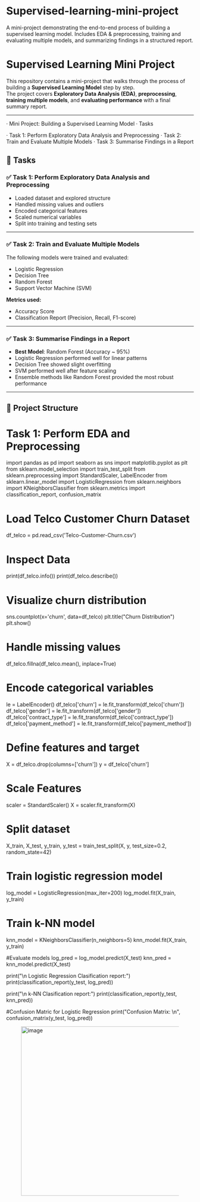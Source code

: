 # Supervised-learning-mini-project
A mini-project demonstrating the end-to-end process of building a supervised learning model. Includes EDA &amp; preprocessing, training and evaluating multiple models, and summarizing findings in a structured report.

# Supervised Learning Mini Project

This repository contains a mini-project that walks through the process of building a **Supervised Learning Model** step by step.  
The project covers **Exploratory Data Analysis (EDA)**, **preprocessing**, **training multiple models**, and **evaluating performance** with a final summary report.

---


· Mini Project: Building a Supervised Learning Model
· Tasks

· Task 1: Perform Exploratory Data Analysis and Preprocessing
· Task 2: Train and Evaluate Multiple Models
· Task 3: Summarise Findings in a Report

## 📌 Tasks

### ✅ Task 1: Perform Exploratory Data Analysis and Preprocessing
- Loaded dataset and explored structure
- Handled missing values and outliers
- Encoded categorical features
- Scaled numerical variables
- Split into training and testing sets

---

### ✅ Task 2: Train and Evaluate Multiple Models
The following models were trained and evaluated:
- Logistic Regression  
- Decision Tree  
- Random Forest  
- Support Vector Machine (SVM)  

**Metrics used:**  
- Accuracy Score  
- Classification Report (Precision, Recall, F1-score)  


---

### ✅ Task 3: Summarise Findings in a Report
- **Best Model**: Random Forest (Accuracy ~ 95%)  
- Logistic Regression performed well for linear patterns  
- Decision Tree showed slight overfitting  
- SVM performed well after feature scaling  
- Ensemble methods like Random Forest provided the most robust performance  

---

## 📂 Project Structure


# Task 1: Perform EDA and Preprocessing
import pandas as pd
import seaborn as sns
import matplotlib.pyplot as plt
from sklearn.model_selection import train_test_split
from sklearn.preprocessing import StandardScaler, LabelEncoder
from sklearn.linear_model import LogisticRegression
from sklearn.neighbors import KNeighborsClassifier
from sklearn.metrics import classification_report, confusion_matrix

# Load Telco Customer Churn Dataset
df_telco = pd.read_csv('Telco-Customer-Churn.csv')

# Inspect Data
print(df_telco.info())
print(df_telco.describe())

# Visualize churn distribution
sns.countplot(x='churn', data=df_telco)
plt.title("Churn Distribution")
plt.show()

# Handle missing values
df_telco.fillna(df_telco.mean(), inplace=True)

# Encode categorical variables
le = LabelEncoder()
df_telco['churn'] = le.fit_transform(df_telco['churn'])
df_telco['gender'] = le.fit_transform(df_telco['gender'])
df_telco['contract_type'] = le.fit_transform(df_telco['contract_type'])
df_telco['payment_method'] = le.fit_transform(df_telco['payment_method'])

# Define features and target
X = df_telco.drop(columns=['churn'])
y = df_telco['churn']

# Scale Features
scaler = StandardScaler()
X = scaler.fit_transform(X)

# Split dataset
X_train, X_test, y_train, y_test = train_test_split(X, y, test_size=0.2, random_state=42)

# Train logistic regression model
log_model = LogisticRegression(max_iter=200)
log_model.fit(X_train, y_train)

# Train k-NN model
knn_model = KNeighborsClassifier(n_neighbors=5)
knn_model.fit(X_train, y_train)

#Evaluate models
log_pred = log_model.predict(X_test)
knn_pred = knn_model.predict(X_test)

print("\n Logistic Regression Clasification report:")
print(classification_report(y_test, log_pred))

print("\n k-NN  Clasification report:")
print(classification_report(y_test, knn_pred))

#Confusion Matric for Logistic Regression
print("Confusion Matrix: \n", confusion_matrix(y_test, log_pred))



<Figure size 640x480 with 1 Axes> <img width="571" height="453" alt="image" src="https://github.com/user-attachments/assets/92ea1e50-32ac-4af5-9211-b76486f91913" />



